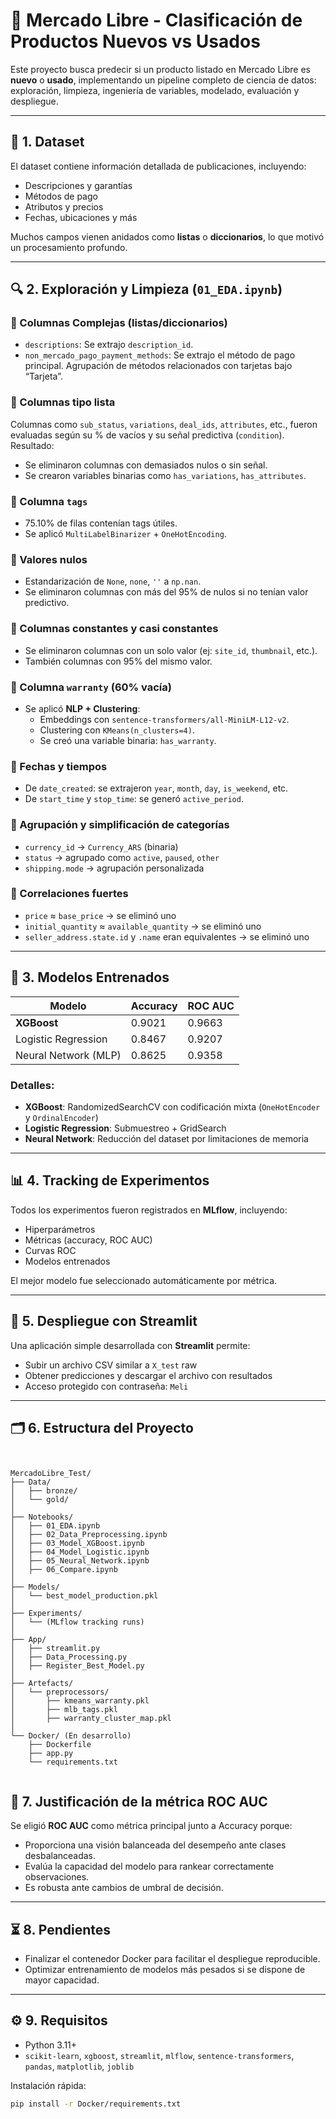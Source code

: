 # 🛒 Mercado Libre - Clasificación de Productos Nuevos vs Usados

Este proyecto busca predecir si un producto listado en Mercado Libre es **nuevo** o **usado**, implementando un pipeline completo de ciencia de datos: exploración, limpieza, ingeniería de variables, modelado, evaluación y despliegue.

---

## 📁 1. Dataset

El dataset contiene información detallada de publicaciones, incluyendo:
- Descripciones y garantías
- Métodos de pago
- Atributos y precios
- Fechas, ubicaciones y más

Muchos campos vienen anidados como **listas** o **diccionarios**, lo que motivó un procesamiento profundo.

---

## 🔍 2. Exploración y Limpieza (`01_EDA.ipynb`)

### 🔹 Columnas Complejas (listas/diccionarios)
- `descriptions`: Se extrajo `description_id`.
- `non_mercado_pago_payment_methods`: Se extrajo el método de pago principal. Agrupación de métodos relacionados con tarjetas bajo “Tarjeta”.

### 🔹 Columnas tipo lista
Columnas como `sub_status`, `variations`, `deal_ids`, `attributes`, etc., fueron evaluadas según su % de vacíos y su señal predictiva (`condition`). Resultado:
- Se eliminaron columnas con demasiados nulos o sin señal.
- Se crearon variables binarias como `has_variations`, `has_attributes`.

### 🔹 Columna `tags`
- 75.10% de filas contenían tags útiles.
- Se aplicó `MultiLabelBinarizer` + `OneHotEncoding`.

### 🔹 Valores nulos
- Estandarización de `None`, `none`, `''` a `np.nan`.
- Se eliminaron columnas con más del 95% de nulos si no tenían valor predictivo.

### 🔹 Columnas constantes y casi constantes
- Se eliminaron columnas con un solo valor (ej: `site_id`, `thumbnail`, etc.).
- También columnas con 95% del mismo valor.

### 🔹 Columna `warranty` (60% vacía)
- Se aplicó **NLP + Clustering**:
  - Embeddings con `sentence-transformers/all-MiniLM-L12-v2`.
  - Clustering con `KMeans(n_clusters=4)`.
  - Se creó una variable binaria: `has_warranty`.

### 🔹 Fechas y tiempos
- De `date_created`: se extrajeron `year`, `month`, `day`, `is_weekend`, etc.
- De `start_time` y `stop_time`: se generó `active_period`.

### 🔹 Agrupación y simplificación de categorías
- `currency_id` → `Currency_ARS` (binaria)
- `status` → agrupado como `active`, `paused`, `other`
- `shipping.mode` → agrupación personalizada

### 🔹 Correlaciones fuertes
- `price` ≈ `base_price` → se eliminó uno
- `initial_quantity` ≈ `available_quantity` → se eliminó uno
- `seller_address.state.id` y `.name` eran equivalentes → se eliminó uno

---

## 🤖 3. Modelos Entrenados

| Modelo               | Accuracy | ROC AUC |
|----------------------|----------|---------|
| **XGBoost**          | 0.9021   | 0.9663  |
| Logistic Regression  | 0.8467   | 0.9207  |
| Neural Network (MLP) | 0.8625   | 0.9358  |

### Detalles:
- **XGBoost**: RandomizedSearchCV con codificación mixta (`OneHotEncoder` y `OrdinalEncoder`)
- **Logistic Regression**: Submuestreo + GridSearch
- **Neural Network**: Reducción del dataset por limitaciones de memoria

---

## 📊 4. Tracking de Experimentos

Todos los experimentos fueron registrados en **MLflow**, incluyendo:
- Hiperparámetros
- Métricas (accuracy, ROC AUC)
- Curvas ROC
- Modelos entrenados

El mejor modelo fue seleccionado automáticamente por métrica.

---

## 🚀 5. Despliegue con Streamlit

Una aplicación simple desarrollada con **Streamlit** permite:
- Subir un archivo CSV similar a `X_test` raw
- Obtener predicciones y descargar el archivo con resultados
- Acceso protegido con contraseña: `Meli`

---

## 🗂️ 6. Estructura del Proyecto


<pre lang="markdown"><code>

MercadoLibre_Test/
├── Data/
│   ├── bronze/
│   └── gold/
│
├── Notebooks/
│   ├── 01_EDA.ipynb
│   ├── 02_Data_Preprocessing.ipynb
│   ├── 03_Model_XGBoost.ipynb
│   ├── 04_Model_Logistic.ipynb
│   ├── 05_Neural_Network.ipynb
│   ├── 06_Compare.ipynb
│
├── Models/
│   └── best_model_production.pkl
│
├── Experiments/
│   └── (MLflow tracking runs)
│
├── App/
│   ├── streamlit.py
│   ├── Data_Processing.py
│   ├── Register_Best_Model.py
│
├── Artefacts/
│   └── preprocessors/
│       ├── kmeans_warranty.pkl
│       ├── mlb_tags.pkl
│       ├── warranty_cluster_map.pkl
│
└── Docker/ (En desarrollo)
    ├── Dockerfile
    ├── app.py
    └── requirements.txt

</code></pre>



## 🧠 7. Justificación de la métrica ROC AUC

Se eligió **ROC AUC** como métrica principal junto a Accuracy porque:
- Proporciona una visión balanceada del desempeño ante clases desbalanceadas.
- Evalúa la capacidad del modelo para rankear correctamente observaciones.
- Es robusta ante cambios de umbral de decisión.

---

## ⏳ 8. Pendientes

- Finalizar el contenedor Docker para facilitar el despliegue reproducible.
- Optimizar entrenamiento de modelos más pesados si se dispone de mayor capacidad.

---

## ⚙️ 9. Requisitos

- Python 3.11+
- `scikit-learn`, `xgboost`, `streamlit`, `mlflow`, `sentence-transformers`, `pandas`, `matplotlib`, `joblib`

Instalación rápida:

```bash
pip install -r Docker/requirements.txt